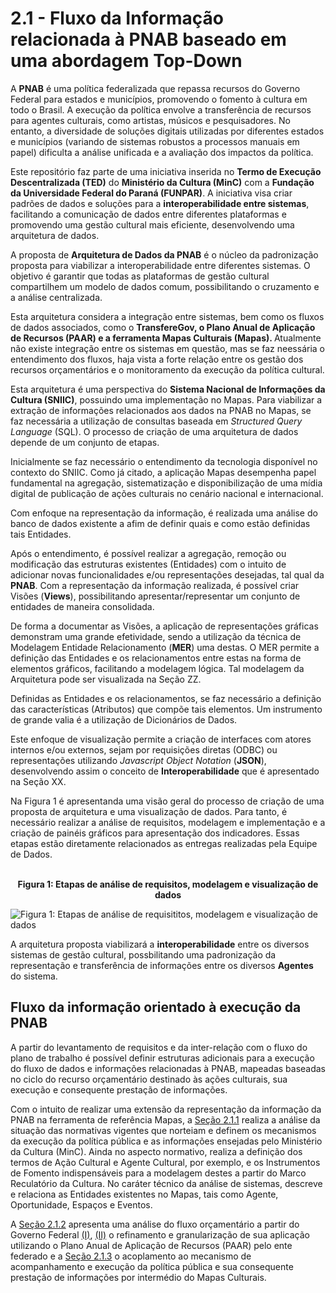 # 2.1 - Fluxo da Informação relacionada à PNAB baseado em uma abordagem Top-Down
<div>
<p>
A <b>PNAB</b> é uma política federalizada que repassa recursos do Governo Federal para estados e municípios, promovendo o fomento à cultura em todo o Brasil. A execução da política envolve a transferência de recursos para agentes culturais, como artistas, músicos e pesquisadores. No entanto, a diversidade de soluções digitais utilizadas por diferentes estados e municípios (variando de sistemas robustos a processos manuais em papel) dificulta a análise unificada e a avaliação dos impactos da política.
</p>
</div>
<div>
<p>
Este repositório faz parte de uma iniciativa inserida no <b>Termo de Execução Descentralizada (TED)</b>  do  <b>Ministério da Cultura (MinC)</b>  com a  <b>Fundação da Universidade Federal do Paraná (FUNPAR)</b>. A iniciativa visa criar padrões de dados e soluções para a  <b>interoperabilidade entre sistemas</b>, facilitando a comunicação de dados entre diferentes plataformas e promovendo uma gestão cultural mais eficiente, desenvolvendo uma arquitetura de dados.
</p>
</div>
<div>
<p>
A proposta de <b>Arquitetura de Dados da PNAB</b> é o núcleo da padronização proposta para viabilizar a interoperabilidade entre diferentes sistemas. O objetivo é garantir que todas as plataformas de gestão cultural compartilhem um modelo de dados comum, possibilitando o cruzamento e a análise centralizada. 
</p>
<p>
Esta arquitetura considera a integração entre sistemas, bem como os fluxos de dados associados, como o <b>TransfereGov, o Plano Anual de Aplicação de Recursos (PAAR) e a ferramenta Mapas Culturais (Mapas). </b> Atualmente não existe integração entre os sistemas em questão, mas se faz neessária o entendimento dos fluxos, haja vista a forte relação entre os gestão dos recursos orçamentários e o monitoramento da execução da política cultural.
</p>
<p>
Esta arquitetura é uma perspectiva do <b> Sistema Nacional de Informações da Cultura (SNIIC)</b>, possuindo uma implementação no Mapas. Para viabilizar a extração de informações relacionados aos dados na PNAB no Mapas, se faz necessária a utilização de consultas baseada em <i>Structured Query Language </i> (SQL).
O processo de criação de uma arquitetura de dados depende de um conjunto de etapas.
</p>
<p>
Inicialmente se faz necessário o entendimento da tecnologia disponível no contexto do SNIIC. Como já citado, a aplicação Mapas desempenha
papel fundamental na agregação, sistematização e disponibilização de uma mídia digital de publicação de ações culturais no cenário
nacional e internacional.
</p>
<p>
Com enfoque na representação da informação, é realizada uma análise do banco de dados existente a afim de definir quais e
como estão definidas tais Entidades.
</p>
<p>
Após o entendimento, é possível realizar a agregação, remoção ou modificação das estruturas existentes (Entidades) com o intuito de adicionar
novas funcionalidades e/ou representações desejadas, tal qual da <b>PNAB</b>. Com a representação da informação realizada,
é possível criar Visões (<B>Views</B>), possibilitando apresentar/representar um conjunto de entidades de maneira consolidada.
</p>
<p>
De forma a documentar as Visões, a aplicação de representações gráficas demonstram uma grande efetividade, sendo a utilização da técnica de Modelagem Entidade Relacionamento (<b>MER</b>) uma destas.
O MER permite a definição das Entidades e os relacionamentos entre estas na forma de elementos gráficos, facilitando a modelagem lógica. Tal modelagem da Arquitetura pode ser visualizada na Seção ZZ.
</p>
<p>
Definidas as Entidades e os relacionamentos, se faz necessário a definição das características (Atributos) que compõe tais elementos.
Um instrumento de grande valia é a utilização de Dicionários de Dados.
</p>
<p>
Este enfoque de visualização permite a criação de interfaces com atores internos e/ou externos, sejam por requisições diretas (ODBC)
ou representações utilizando <i>Javascript Object Notation</i> (<b>JSON</b>), desenvolvendo assim o conceito de <b>Interoperabilidade</b> que é apresentado na Seção XX.
</p>
<p>
Na Figura 1 é apresentanda uma visão geral do processo de criação de uma proposta de arquitetura e uma visualização de dados. Para tanto, é necessário realizar a análise de requisitos, modelagem e implementação e a criação de painéis gráficos para apresentação dos indicadores. Essas etapas estão diretamente relacionados as entregas realizadas pela Equipe de Dados.
</p>
</div>
<br>
<center> <b>Figura 1: Etapas de análise de requisitos, modelagem e visualização de dados</b></center>

![**Figura 1: Etapas de análise de requisititos, modelagem e visualização de dados**](https://lh3.googleusercontent.com/pw/AP1GczNNmAcA4L8nC8bJ0z8cjO1BMhjp82_5b7XweEidL2qWxw3dbG_5RdS8EuK-DomR0F-IJOH7sLNMoaONS4t6MJYpis2qDRDRhl4D9hNu_JkFs0Q7awNvdOVhwTKVbvJnOEmcZ1Dwiji1PdYWJJCOvFSk=w2560-h940-s-no-gm?authuser=0)

<div>
<p>
A arquitetura proposta viabilizará a <b>interoperabilidade</b> entre os diversos sistemas de gestão cultural, possbilitando uma padronização da representação e transferência de informações entre os diversos <b>Agentes </b> do sistema.
</p>
</div>

## Fluxo da informação orientado à execução da PNAB

<div><p>A partir do levantamento de requisitos e da inter-relação com o fluxo do plano de trabalho é possível 
definir estruturas adicionais para a execução do fluxo de dados e informações relacionadas à PNAB, mapeadas baseadas no ciclo do recurso orçamentário destinado às ações culturais, sua execução e consequente prestação de informações.</p></div>

Com o intuito de realizar uma extensão da representação da informação da PNAB na ferramenta de referência Mapas, a [Seção 2.1.1](2_1_1_Analise_Ecossistema.md)
realiza a análise da situação das normativas vigentes que norteiam e definem os mecanismos da execução da política pública e as informações
ensejadas pelo Ministério da Cultura (MinC). Ainda no aspecto normativo, realiza a definição dos termos de Ação Cultural e 
Agente Cultural, por exemplo, e os Instrumentos de Fomento indispensáveis para a modelagem destes a partir do Marco Reculatório da Cultura. 
No caráter técnico da análise de sistemas, descreve e relaciona as Entidades existentes no Mapas, tais como Agente, Oportunidade, Espaços e Eventos.

A [Seção 2.1.2](2_1_2_TransfereGov_PAAR.md) apresenta uma análise do fluxo orçamentário a partir do Governo Federal 
[(I)](2_1_2_TransfereGov_PAAR.md#i-do-repasse-do-recurso-orçamentário-da-união), [(II)](2_1_2_TransfereGov_PAAR.md#ii-da-granularização-da-aplicação-dos-recursos-com-o-paar) 
o refinamento e granularização de sua aplicação utilizando o Plano Anual de Aplicação de Recursos (PAAR) pelo ente federado e 
a [Seção 2.1.3](2_1_3_Proposta_PNAB_Mapas.md) o acoplamento ao mecanismo de acompanhamento e execução da política pública 
e sua consequente prestação de informações por intermédio do Mapas Culturais.

